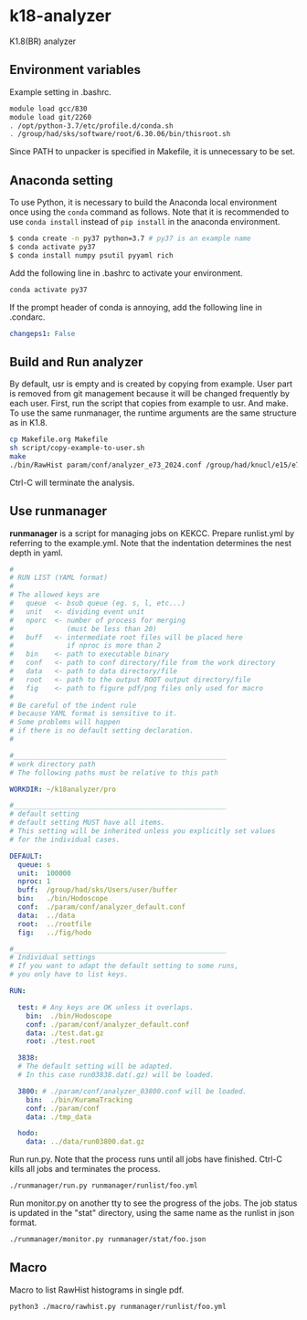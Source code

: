 k18-analyzer
============

K1.8(BR) analyzer

## Environment variables

Example setting in .bashrc.

```sh
module load gcc/830
module load git/2260
. /opt/python-3.7/etc/profile.d/conda.sh
. /group/had/sks/software/root/6.30.06/bin/thisroot.sh
```

Since PATH to unpacker is specified in Makefile, it is unnecessary to be set.

## Anaconda setting

To use Python,
it is necessary to build the Anaconda local environment once using the `conda` command as follows.
Note that it is recommended to use `conda install` instead of `pip install` in the anaconda environment.

```sh
$ conda create -n py37 python=3.7 # py37 is an example name
$ conda activate py37
$ conda install numpy psutil pyyaml rich
```

Add the following line in .bashrc to activate your environment.

```sh
conda activate py37
```

If the prompt header of conda is annoying, add the following line in .condarc.

```yaml
changeps1: False
```

## Build and Run analyzer

By default, usr is empty and is created by copying from example.
User part is removed from git management because it will be changed frequently by each user.
First, run the script that copies from example to usr. And make.
To use the same runmanager, the runtime arguments are the same structure as in K1.8.

```sh
cp Makefile.org Makefile
sh script/copy-example-to-user.sh
make
./bin/RawHist param/conf/analyzer_e73_2024.conf /group/had/knucl/e15/e73_data/run91/run00117.dat.gz tmp.root
```

Ctrl-C will terminate the analysis.

## Use runmanager

__runmanager__ is a script for managing jobs on KEKCC.
Prepare runlist.yml by referring to the example.yml.
Note that the indentation determines the nest depth in yaml.

```yml
#
# RUN LIST (YAML format)
#
# The allowed keys are
#   queue  <- bsub queue (eg. s, l, etc...)
#   unit   <- dividing event unit
#   nporc  <- number of process for merging
#             (must be less than 20)
#   buff   <- intermediate root files will be placed here
#             if nproc is more than 2
#   bin    <- path to executable binary
#   conf   <- path to conf directory/file from the work directory
#   data   <- path to data directory/file
#   root   <- path to the output ROOT output directory/file
#   fig    <- path to figure pdf/png files only used for macro
#
# Be careful of the indent rule
# because YAML format is sensitive to it.
# Some problems will happen
# if there is no default setting declaration.
#

#____________________________________________________
# work directory path
# The following paths must be relative to this path

WORKDIR: ~/k18analyzer/pro

#____________________________________________________
# default setting
# default setting MUST have all items.
# This setting will be inherited unless you explicitly set values
# for the individual cases.

DEFAULT:
  queue: s
  unit:  100000
  nproc: 1
  buff:  /group/had/sks/Users/user/buffer
  bin:   ./bin/Hodoscope
  conf:  ./param/conf/analyzer_default.conf
  data:  ../data
  root:  ../rootfile
  fig:   ../fig/hodo

#____________________________________________________
# Individual settings
# If you want to adapt the default setting to some runs,
# you only have to list keys.

RUN:

  test: # Any keys are OK unless it overlaps.
    bin:  ./bin/Hodoscope
    conf: ./param/conf/analyzer_default.conf
    data: ./test.dat.gz
    root: ./test.root

  3838:
  # The default setting will be adapted.
  # In this case run03838.dat(.gz) will be loaded.

  3800: # ./param/conf/analyzer_03800.conf will be loaded.
    bin:  ./bin/KuramaTracking
    conf: ./param/conf
    data: ./tmp_data

  hodo:
    data: ../data/run03800.dat.gz
```

Run run.py.
Note that the process runs until all jobs have finished.
Ctrl-C kills all jobs and terminates the process.

```sh
./runmanager/run.py runmanager/runlist/foo.yml
```

Run monitor.py on another tty to see the progress of the jobs.
The job status is updated in the "stat" directory, using the same name as the runlist in json format.

```sh
./runmanager/monitor.py runmanager/stat/foo.json
```

## Macro

Macro to list RawHist histograms in single pdf.

```sh
python3 ./macro/rawhist.py runmanager/runlist/foo.yml
```
